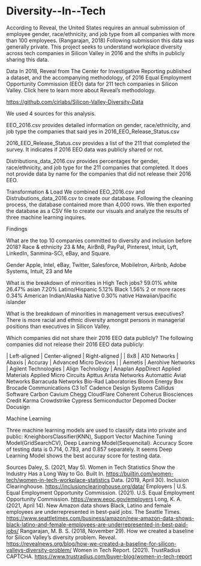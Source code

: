# Diversity--In--Tech

According to Reveal, the United States requires an annual submission of employee gender, race/ethnicity,  and job type from all companies with more than 100 employees. (Rangarajan, 2018) Following submission this data was generally private. This project seeks to understand workplace diversity across tech companies in Silicon Valley in 2016 and the shifts in publicly sharing this data. 

Data 
In 2018, Reveal from The Center for Investigative Reporting published a dataset, and the accompanying methodology, of 2016 Equal Employment Opportunity Commission (EEO) data for 211 tech companies in Silicon Valley. Click here to learn more about Reveal’s methodology.

https://github.com/cirlabs/Silicon-Valley-Diversity-Data 

We used 4 sources for this analysis. 

EEO_2016.csv provides detailed information on gender, race/ethnicity, and job type the companies that said yes in 2016_EEO_Release_Status.csv

2016_EEO_Release_Status.csv provides a list of the 211 that completed the survey. It indicates if 2016 EEO data was publicly shared or not. 

Distributions_data_2016.csv provides percentages for gender, race/ethnicity, and job type for the 211 companies that completed. It does not provide data by name for the companies that did not release their 2016 EEO. 

Transformation & Load
We combined EEO_2016.csv and Distrubutions_data_2016.csv to create our database. Following the cleaning process, the database contained more than 4,000 rows. We then exported the database as a CSV file to create our visuals and analyze the results of three machine learning inquires.



Findings 

What are the top 10 companies committed to diversity and inclusion before 2018?
Race & ethnicity 
23 & Me, AirBnB, PayPal, Pinterest, Intuit, Lyft, LinkedIn, Sanmina-SCI, eBay, and Square. 


Gender 
Apple, Intel, eBay, Twitter, Salesforce, MobileIron, Airbnb, Adobe Systems, Intuit, 23 and Me


What is the breakdown of minorities in High Tech jobs?
59.01% white
26.47% asian 
7.20% Latino/Hispanic
5.12% Black
1.56% 2 or more races 
0.34% American Indian/Alaska Native
0.30% native Hawaiian/pacific islander 

What is the breakdown of minorities in management versus executives?
There is more racial and ethnic diversity amongst persons in managerial positions than executives in Silicon Valley. 

Which companies did not share their 2016 EEO data publicly? 
The following companies did not release their 2016 EEO data publicly:

| Left-aligned | Center-aligned | Right-aligned |
| 8x8 | A10 Networks | Abaxis |  Accuray | Advanced Micro Devices |
| Aemetis | Aerohive Networks | Agilent Technologies | Align Technology | 
Anaplan
AppDirect
Applied Materials
Applied Micro Circuits
Apttus
Arista Networks
Automattic
Aviat Networks
Barracuda Networks
Bio-Rad Laboratories
Bloom Energy
Box
Brocade Communications
C3 IoT
Cadence Design Systems
Callidus Software
Carbon
Cavium
Chegg
CloudFlare
Coherent
Coherus Biosciences
Credit Karma
Crowdstrike
Cypress Semiconductor
Depomed
Docker
Docusign




Machine Learning


Three machine learning models are used to classify data into private and public: KneighborsClassifier(KNN), Support Vector Machine Tuning Model(GridSearchCV), Deep Learning Model(Sequencital). Accuracy Score of testing data is 0.714, 0.783, and 0.857 separately. It seems Deep Learning Model shows the best accuray score for testing data.


Sources 
Daley, S. (2021, May 5). Women in Tech Statistics Show the Industry Has a Long Way to Go. Built In. https://builtin.com/women-tech/women-in-tech-workplace-statistics 
Data. (2019, April 30). Inclusion Clearinghouse. https://inclusionclearinghouse.org/data/
Employers | U.S. Equal Employment Opportunity Commission. (2021). U.S. Equal Employment Opportunity Commission. https://www.eeoc.gov/employers 
Long, K. A. (2021, April 14). New Amazon data shows Black, Latino and female employees are underrepresented in best-paid jobs. The Seattle Times. https://www.seattletimes.com/business/amazon/new-amazon-data-shows-black-latino-and-female-employees-are-underrepresented-in-best-paid-jobs/ 
Rangarajan, M. B. S. (2018, November 29). How we created a baseline for Silicon Valley’s diversity problem. Reveal. https://revealnews.org/blog/how-we-created-a-baseline-for-silicon-valleys-diversity-problem/ 
Women in Tech Report. (2021). TrustRadius CAPTCHA. https://www.trustradius.com/buyer-blog/women-in-tech-report 





